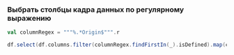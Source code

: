 ### Выбрать столбцы кадра данных по регулярному выражению

```scala
val columnRegex = """%.*Origin$""".r

df.select(df.columns.filter(columnRegex.findFirstIn(_).isDefined).map(col): _*)
```